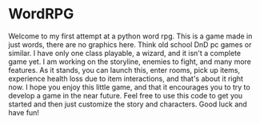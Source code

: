 # WordRPG
Welcome to my first attempt at a python word rpg. This is a game made in just words, there are no graphics here. Think old school DnD pc games or similar. I have only one class playable, a wizard, and it isn't a complete game yet. I am working on the storyline, enemies to fight, and many more features. As it stands, you can launch this, enter rooms, pick up items, experience health loss due to item interactions, and that's about it right now. I hope you enjoy this little game, and that it encourages you to try to develop a game in the near future. Feel free to use this code to get you started and then just customize the story and characters. Good luck and have fun!

